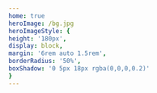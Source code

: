 ```yaml
---
home: true
heroImage: /bg.jpg
heroImageStyle: {
height: '180px',
display: block,
margin: '6rem auto 1.5rem',
borderRadius: '50%',
boxShadow: '0 5px 18px rgba(0,0,0,0.2)'
}
---
```

